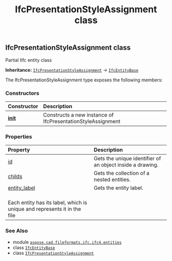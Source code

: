 ﻿---
title: IfcPresentationStyleAssignment class
second_title: Aspose.CAD for Python via .NET API References
description: 
type: docs
weight: 4500
url: /python-net/aspose.cad.fileformats.ifc.ifc4.entities/ifcpresentationstyleassignment/
is_root: false
---

## IfcPresentationStyleAssignment class

Partial IIfc entity class



**Inheritance:** [`IfcPresentationStyleAssignment`](/cad/python-net/aspose.cad.fileformats.ifc.ifc4.entities/ifcpresentationstyleassignment) → 
[`IfcEntityBase`](/cad/python-net/aspose.cad.fileformats.ifc/ifcentitybase)



The IfcPresentationStyleAssignment type exposes the following members:

### Constructors
| Constructor | Description |
| :- | :- |
| [__init__](/cad/python-net/aspose.cad.fileformats.ifc.ifc4.entities/ifcpresentationstyleassignment/__init__/#) | Constructs a new instance of IfcPresentationStyleAssignment |


### Properties
| Property | Description |
| :- | :- |
| [id](/cad/python-net/aspose.cad.fileformats.ifc.ifc4.entities/ifcpresentationstyleassignment/id) | Gets the unique identifier of an object inside a drawing. |
| [childs](/cad/python-net/aspose.cad.fileformats.ifc.ifc4.entities/ifcpresentationstyleassignment/childs) | Gets the collection of a nested entities. |
| [entity_label](/cad/python-net/aspose.cad.fileformats.ifc.ifc4.entities/ifcpresentationstyleassignment/entity_label) | Gets the entity label.<br/>Each entity has its label, which is unique and represents it in the file |



### See Also
* module [`aspose.cad.fileformats.ifc.ifc4.entities`](..)
* class [`IfcEntityBase`](/cad/python-net/aspose.cad.fileformats.ifc/ifcentitybase)
* class [`IfcPresentationStyleAssignment`](/cad/python-net/aspose.cad.fileformats.ifc.ifc4.entities/ifcpresentationstyleassignment)
